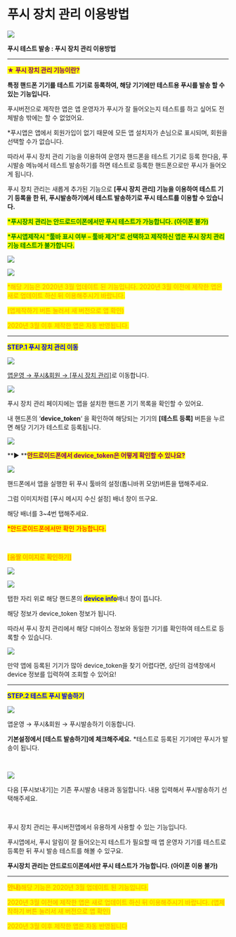 # 푸시 장치 관리 이용방법

![](https://wp.swing2app.co.kr/wp-content/uploads/2020/03/%ED%91%B8%EC%8B%9C%EC%9E%A5%EC%B9%98-%EB%8F%84%EC%9B%80%EB%A7%901.png)

**푸시 테스트 발송 : 푸시 장치 관리 이용방법**

****

<mark style="color:purple;">**★ 푸시 장치 관리 기능이란?**</mark>

**특정 핸드폰 기기를 테스트 기기로 등록하여, 해당 기기에만 테스트용 푸시를 발송 할 수 있는 기능입니다.**

푸시버전으로 제작한 앱은 앱 운영자가 푸시가 잘 들어오는지 테스트를 하고 싶어도 전체발송 밖에는 할 수 없었어요.

\*푸시앱은 앱에서 회원가입이 없기 때문에 모든 앱 설치자가 손님으로 표시되며, 회원을 선택할 수가 없습니다.

따라서 푸시 장치 관리 기능을 이용하여 운영자 핸드폰을 테스트 기기로 등록 한다음, 푸시발송 메뉴에서 테스트 발송하기를 하면 테스트로 등록한 핸드폰으로만 푸시가 들어오게 됩니다.

푸시 장치 관리는 새롭게 추가된 기능으로 **\[푸시 장치 관리] 기능을 이용하여 테스트 기기 등록을 한 뒤, 푸시발송하기에서 테스트 발송하기로 푸시 테스트를 이용할 수 있습니다.**

<mark style="color:green;">**\*푸시장치 관리는 안드로드이폰에서만 푸시 테스트가 가능합니다. (아이폰 불가)**</mark>

<mark style="color:green;">**\*푸시앱제작시 “툴바 표시 여부 – 툴바 제거”로 선택하고 제작하신 앱은 푸시 장치 관리 기능 테스트가 불가합니다.**</mark>&#x20;

![](https://wp.swing2app.co.kr/wp-content/uploads/2020/03/%EC%BA%A1%EC%B2%9855.png)

![](https://wp.swing2app.co.kr/wp-content/uploads/2018/09/%EC%BA%A1%EC%B2%98-3.png)

<mark style="color:orange;">\*해당 기능은 2020년 3월 업데이트 된 기능입니다. 2020년 3월 이전에 제작한 앱은 새로 업데이트 하신 뒤 이용해주시기 바랍니다.</mark>

<mark style="color:orange;">(앱제작하기 버튼 눌러서 새 버전으로 앱 확인)</mark> &#x20;

<mark style="color:orange;">2020년 3월 이후 제작한 앱은 자동 반영됩니다.</mark>

***

<mark style="color:blue;">**STEP.1 푸시 장치 관리 이동**</mark>

![](https://wp.swing2app.co.kr/wp-content/uploads/2020/03/%ED%91%B8%EC%8B%9C%EC%9E%A5%EC%B9%98%EA%B4%80%EB%A6%AC2.png)

[앱운영 → 푸시&회원 → \[푸시 장치 관리\]](http://www.swing2app.co.kr/view/push\_device\_management)로 이동합니다.



![](https://wp.swing2app.co.kr/wp-content/uploads/2020/03/%ED%91%B8%EC%8B%9C%EC%9E%A5%EC%B9%98%EA%B4%80%EB%A6%AC3.png)

푸시 장치 관리 페이지에는 앱을 설치한 핸드폰 기기 목록을 확인할 수 있어요.

내 핸드폰의 ‘**device\_token**‘ 을 확인하여 해당되는 기기의 **\[테스트 등록]** 버튼을 누르면 해당 기기가 테스트로 등록됩니다.

![](https://wp.swing2app.co.kr/wp-content/uploads/2018/09/%ED%99%94%EC%82%B4%ED%91%9C-2.png)

**▶ **<mark style="color:purple;">**안드로이드폰에서 device\_token은 어떻게 확인할 수 있나요?**</mark>

![](https://wp.swing2app.co.kr/wp-content/uploads/2020/03/%ED%91%B8%EC%8B%9C%EC%9E%A5%EC%B9%98%EA%B4%80%EB%A6%AC5.png)

핸드폰에서 앱을 실행한 뒤 푸시 툴바의 설정(톱니바퀴 모양)버튼을 탭해주세요.

그럼 이미지처럼 \[푸시 메시지 수신 설정] 배너 창이 뜨구요.

해당 배너를 3\~4번 탭해주세요.

<mark style="color:red;">\*안드로이드폰에서만 확인 가능합니다.</mark>&#x20;

​

<mark style="color:orange;">**\[움짤 이미지로 확인하기]**</mark>

![](https://wp.swing2app.co.kr/wp-content/uploads/2020/03/%EB%85%B9%ED%99%94\_2020\_03\_03\_17\_15\_56\_544.gif)

![](https://wp.swing2app.co.kr/wp-content/uploads/2020/03/%ED%91%B8%EC%8B%9C%EC%9E%A5%EC%B9%98%EA%B4%80%EB%A6%AC6.png)

탭한 자리 위로 해당 핸드폰의 ​<mark style="color:blue;">**device info**</mark>배너 창이 뜹니다.

해당 정보가 device\_token 정보가 됩니다.

따라서 푸시 장치 관리에서 해당 디바이스 정보와 동일한 기기를 확인하여 테스트로 등록할 수 있습니다.



![](https://wp.swing2app.co.kr/wp-content/uploads/2020/03/%ED%91%B8%EC%8B%9C-%EB%94%94%EB%B0%94%EC%9D%B4%EC%8A%A4%ED%86%A0%ED%81%B0.png)

만약 앱에 등록된 기기가 많아 device\_token을 찾기 어렵다면, 상단의 검색창에서 device 정보를 입력하여 조회할 수 있어요!

***

<mark style="color:blue;">**STEP.2 테스트 푸시 발송하기**</mark>

![](https://wp.swing2app.co.kr/wp-content/uploads/2020/03/%ED%91%B8%EC%8B%9C%EC%9E%A5%EC%B9%98%EA%B4%80%EB%A6%AC4.png)

앱운영 → 푸시&회원 → 푸시발송하기 이동합니다.

**기본설정에서 \[테스트 발송하기]에 체크해주세요.** \*테스트로 등록된 기기에만 푸시가 발송이 됩니다.

​

![](https://wp.swing2app.co.kr/wp-content/uploads/2020/03/%ED%91%B8%EC%8B%9C%EC%9E%A5%EC%B9%98%EA%B4%80%EB%A6%AC7.png)

다음 \[푸시보내기]는 기존 푸시발송 내용과 동일합니다. 내용 입력해서 푸시발송하기 선택해주세요.

​

푸시 장치 관리는 푸시버전앱에서 유용하게 사용할 수 있는 기능입니다.

푸시앱에서, 푸시 알림이 잘 들어오는지 테스트가 필요할 때 앱 운영자 기기를 테스트로 등록한 뒤 푸시 발송 테스트를 해볼 수 있구요.

**푸시장치 관리는 안드로드이폰에서만 푸시 테스트가 가능합니다. (아이폰 이용 불가)**

****

<mark style="color:orange;">**안내)**</mark><mark style="color:orange;">해당 기능은 2020년 3월 업데이트 된 기능입니다.</mark>

<mark style="color:orange;">2020년 3월 이전에 제작한 앱은 새로 업데이트 하신 뒤 이용해주시기 바랍니다. (앱제작하기 버튼 눌러서 새 버전으로 앱 확인)</mark>

<mark style="color:orange;">2020년 3월 이후 제작한 앱은 자동 반영됩니다</mark>

